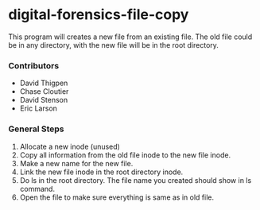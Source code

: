# digital-forensics-file-copy
This program will creates a new file from an existing file.  The old file could be in any directory, with the new file will be in the root directory.

### Contributors
* David Thigpen 
* Chase Cloutier
* David Stenson
* Eric Larson

### General Steps
1. Allocate a new inode (unused)
2. Copy all information from the old file inode to the new file inode.
3. Make a new name for the new file.
4. Link the new file  inode in the root directory inode.
5. Do ls in the root directory.  The file name you created should show in ls command.
6. Open the file to make sure everything is same as in old file. 
